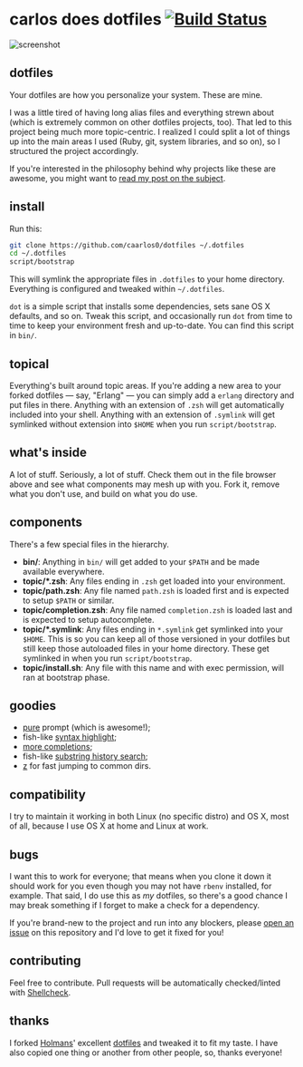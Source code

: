 # carlos does dotfiles [![Build Status](https://travis-ci.org/caarlos0/dotfiles.svg?branch=master)](https://travis-ci.org/caarlos0/dotfiles)

![screenshot](https://raw.githubusercontent.com/caarlos0/dotfiles/master/screenshot.png)

## dotfiles

Your dotfiles are how you personalize your system. These are mine.

I was a little tired of having long alias files and everything strewn about
(which is extremely common on other dotfiles projects, too). That led to this
project being much more topic-centric. I realized I could split a lot of things
up into the main areas I used (Ruby, git, system libraries, and so on), so I
structured the project accordingly.

If you're interested in the philosophy behind why projects like these are
awesome, you might want to [read my post on the subject][post].

[post]: http://carlosbecker.com/posts/dotfiles-are-meant-to-be-forked/

## install

Run this:

```sh
git clone https://github.com/caarlos0/dotfiles ~/.dotfiles
cd ~/.dotfiles
script/bootstrap
```

This will symlink the appropriate files in `.dotfiles` to your home directory.
Everything is configured and tweaked within `~/.dotfiles`.

`dot` is a simple script that installs some dependencies, sets sane OS X
defaults, and so on. Tweak this script, and occasionally run `dot` from
time to time to keep your environment fresh and up-to-date. You can find
this script in `bin/`.

## topical

Everything's built around topic areas. If you're adding a new area to your
forked dotfiles — say, "Erlang" — you can simply add a `erlang` directory and
put files in there. Anything with an extension of `.zsh` will get automatically
included into your shell. Anything with an extension of `.symlink` will get
symlinked without extension into `$HOME` when you run `script/bootstrap`.

## what's inside

A lot of stuff. Seriously, a lot of stuff. Check them out in the file browser
above and see what components may mesh up with you. Fork it, remove what you
don't use, and build on what you do use.

## components

There's a few special files in the hierarchy.

- **bin/**: Anything in `bin/` will get added to your `$PATH` and be made
  available everywhere.
- **topic/\*.zsh**: Any files ending in `.zsh` get loaded into your
  environment.
- **topic/path.zsh**: Any file named `path.zsh` is loaded first and is
  expected to setup `$PATH` or similar.
- **topic/completion.zsh**: Any file named `completion.zsh` is loaded
  last and is expected to setup autocomplete.
- **topic/\*.symlink**: Any files ending in `*.symlink` get symlinked into
  your `$HOME`. This is so you can keep all of those versioned in your dotfiles
  but still keep those autoloaded files in your home directory. These get
  symlinked in when you run `script/bootstrap`.
- **topic/install.sh**: Any file with this name and with exec permission, will
ran at bootstrap phase.

## goodies

- [pure][pure] prompt (which is awesome!);
- fish-like [syntax highlight][syntax];
- [more completions][completions];
- fish-like [substring history search][search];
- [z][z] for fast jumping to common dirs.

[pure]: https://github.com/sindresorhus/pure
[syntax]: https://github.com/zsh-users/zsh-syntax-highlighting
[completions]: https://github.com/zsh-users/zsh-completions
[search]: https://github.com/zsh-users/zsh-history-substring-search
[z]: https://github.com/rupa/z

## compatibility

I try to maintain it working in both Linux (no specific distro) and OS X, most
of all, because I use OS X at home and Linux at work.

## bugs

I want this to work for everyone; that means when you clone it down it should
work for you even though you may not have `rbenv` installed, for example. That
said, I do use this as *my* dotfiles, so there's a good chance I may break
something if I forget to make a check for a dependency.

If you're brand-new to the project and run into any blockers, please
[open an issue](https://github.com/caarlos0/dotfiles/issues) on this repository
and I'd love to get it fixed for you!

## contributing

Feel free to contribute. Pull requests will be automatically
checked/linted with [Shellcheck](https://github.com/koalaman/shellcheck).

## thanks

I forked [Holmans](http://github.com/holman)' excellent
[dotfiles](http://github.com/holman/dotfiles) and tweaked it to fit my
taste. I have also copied one thing or another from other people, so,
thanks everyone!
